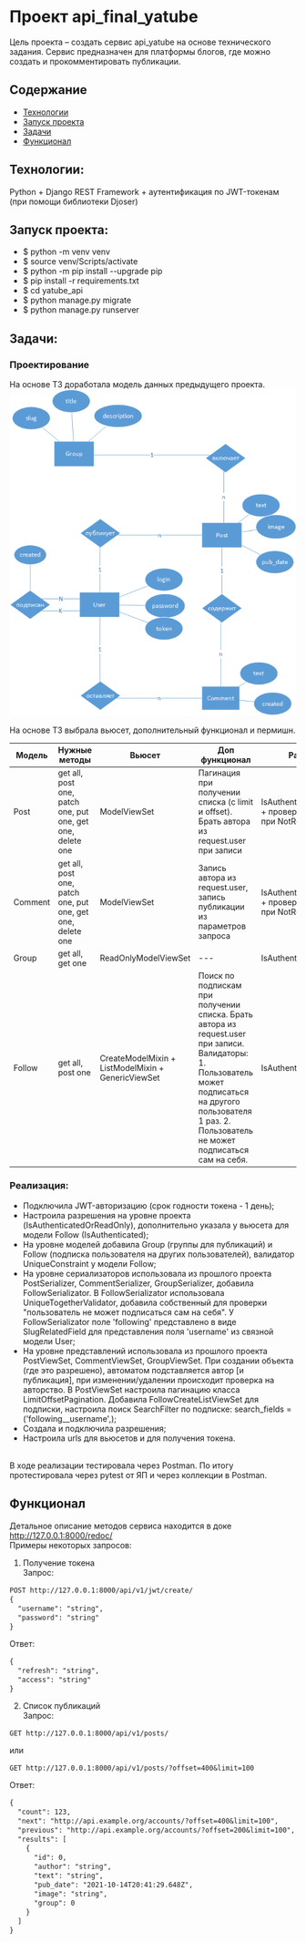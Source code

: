 # Проект api_final_yatube
Цель проекта – создать сервис api_yatube на основе технического задания.
Сервис предназначен для платформы блогов, где можно создать и прокомментировать публикации.  

## Содержание
- [Технологии](#технологии)
- [Запуск проекта](#запуск-проекта)
- [Задачи](#задачи)
- [Функционал](#функционал)

## Технологии:
Python + Django REST Framework + аутентификация по JWT-токенам (при помощи библиотеки Djoser)

## Запуск проекта:
- $ python -m venv venv
- $ source venv/Scripts/activate
- $ python -m pip install --upgrade pip
- $ pip install -r requirements.txt
- $ cd yatube_api
- $ python manage.py migrate
- $ python manage.py runserver

## Задачи:
### Проектирование
На основе ТЗ доработала модель данных предыдущего проекта.
![ERD](https://github.com/belyashnikovatn/api_final_yatube/blob/master/ERD_api_final.png)
<p>
На основе ТЗ выбрала вьюсет, дополнительный функционал и пермишн.</p>

| Модель | Нужные методы | Вьюсет | Доп функционал | Разрешения
| --- | --- | --- | --- | --- |
| Post | get all, post one, patch one, put one, get one, delete one | ModelViewSet | Пагинация при получении списка (с limit и offset). Брать автора из request.user при записи| IsAuthenticatedOrReadOnly + проверка на авторство при NotReadOnly |
| Comment | get all, post one, patch one, put one, get one, delete one | ModelViewSet | Запись автора из request.user, запись публикации из параметров запроса| IsAuthenticatedOrReadOnly + проверка на авторство при NotReadOnly |
| Group | get all, get one | ReadOnlyModelViewSet | --- | IsAuthenticatedOrReadOnly |
| Follow | get all, post one | CreateModelMixin + ListModelMixin + GenericViewSet | Поиск по подпискам при получении списка. Брать автора из request.user при записи. Валидаторы: 1. Пользователь может подписаться на другого пользователя 1 раз. 2. Пользователь не может подписаться сам на себя. | IsAuthenticated |

### Реализация:
- Подключила JWT-авторизацию (срок годности токена - 1 день);
- Настроила разрешения на уровне проекта (IsAuthenticatedOrReadOnly), дополнительно указала у вьюсета для модели Follow (IsAuthenticated);
- На уровне моделей добавила Group (группы для публикаций) и Follow (подписка пользователя на других пользователей), валидатор UniqueConstraint у модели Follow;
- На уровне сериализаторов использовала из прошлого проекта PostSerializer, CommentSerializer, GroupSerializer, добавила FollowSerializator. В FollowSerializator использовала UniqueTogetherValidator, добавила собственный для проверки "пользователь не может подписаться сам на себя". У FollowSerializator поле 'following' представлено в виде SlugRelatedField для представления поля  'username' из связной модели User;
- На уровне представлений использовала из прошлого проекта PostViewSet, CommentViewSet, GroupViewSet. При создании объекта (где это разрешено), автоматом подставляется автор [и публикация], при изменении/удалении происходит проверка на авторство. В PostViewSet настроила пагинацию класса LimitOffsetPagination. Добавила FollowCreateListViewSet для подписки, настроила поиск SearchFilter по подписке: search_fields = ('following__username',);
- Создала и подключила разрешения;
- Настроила urls для вьюсетов и для получения токена. 
<br>
В ходе реализации тестировала через Postman. По итогу протестировала через pytest от ЯП и через коллекции в Postman. 

## Функционал
Детальное описание методов сервиса находится в доке http://127.0.0.1:8000/redoc/ 
<br>
Примеры некоторых запросов:
1. Получение токена <br>
Запрос:
```
POST http://127.0.0.1:8000/api/v1/jwt/create/ 
{
  "username": "string",
  "password": "string"
}
```
Ответ:
```
{
  "refresh": "string",
  "access": "string"
}
```

2. Список публикаций <br>
Запрос:
```
GET http://127.0.0.1:8000/api/v1/posts/
```
или
```
GET http://127.0.0.1:8000/api/v1/posts/?offset=400&limit=100
```
Ответ:
```
{
  "count": 123,
  "next": "http://api.example.org/accounts/?offset=400&limit=100",
  "previous": "http://api.example.org/accounts/?offset=200&limit=100",
  "results": [
    {
      "id": 0,
      "author": "string",
      "text": "string",
      "pub_date": "2021-10-14T20:41:29.648Z",
      "image": "string",
      "group": 0
    }
  ]
}
```
